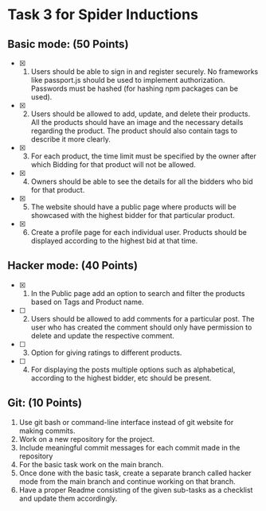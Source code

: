 # Task 3 for Spider Inductions

## Basic mode: (50 Points)
- [x] 1. Users should be able to sign in and register securely. No frameworks like passport.js should be used to implement authorization. Passwords must be hashed (for hashing npm packages can be used).
- [x] 2. Users should be allowed to add, update, and delete their products. All the products should have an image and the necessary details regarding the product. The product should also contain tags to describe it more clearly.
- [x] 3. For each product, the time limit must be specified by the owner after which Bidding for that product will not be allowed.
- [x] 4. Owners should be able to see the details for all the bidders who bid for that product.
- [x] 5. The website should have a public page where products will be showcased with the highest bidder for that particular product.
- [x] 6. Create a profile page for each individual user. Products should be displayed according to the highest bid at that time.

## Hacker mode: (40 Points)
- [x] 1. In the Public page add an option to search and filter the products based on Tags and Product name.
- [ ] 2. Users should be allowed to add comments for a particular post. The user who has created the comment should only have permission to delete and update the respective comment.
- [ ] 3. Option for giving ratings to different products.
- [ ] 4. For displaying the posts multiple options such as alphabetical, according to the highest bidder, etc should be present.

## Git: (10 Points)
1. Use git bash or command-line interface instead of git website for making commits.
2. Work on a new repository for the project.
3. Include meaningful commit messages for each commit made in the repository
4. For the basic task work on the main branch.
5. Once done with the basic task, create a separate branch called hacker mode from the main branch and continue working on that branch.
6. Have a proper Readme consisting of the given sub-tasks as a checklist and update them accordingly.
